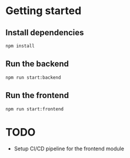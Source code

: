 # Getting started

## Install dependencies

```shell
npm install
```

## Run the backend

```shell
npm run start:backend
```

## Run the frontend

```shell
npm run start:frontend
```

# TODO

* Setup CI/CD pipeline for the frontend module
